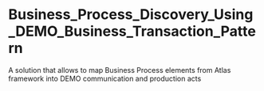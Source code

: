 # Business_Process_Discovery_Using_DEMO_Business_Transaction_Pattern
A solution that allows to map Business Process elements from Atlas framework into DEMO communication and production acts
